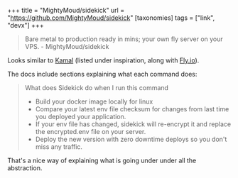 +++
title = "MightyMoud/sidekick"
url = "https://github.com/MightyMoud/sidekick"
[taxonomies]
tags = ["link", "devx"]
+++

> Bare metal to production ready in mins; your own fly server on your VPS. - MightyMoud/sidekick

Looks similar to [Kamal](https://kamal-deploy.org) (listed under inspiration, along with [Fly.io](https://fly.io)).

The docs include sections explaining what each command does:

> What does Sidekick do when I run this command
> * Build your docker image locally for linux
> * Compare your latest env file checksum for changes from last time you deployed your application.
> * If your env file has changed, sidekick will re-encrypt it and replace the encrypted.env file on your server.
> * Deploy the new version with zero downtime deploys so you don't miss any traffic.

That's a nice way of explaining what is going under under all the abstraction.